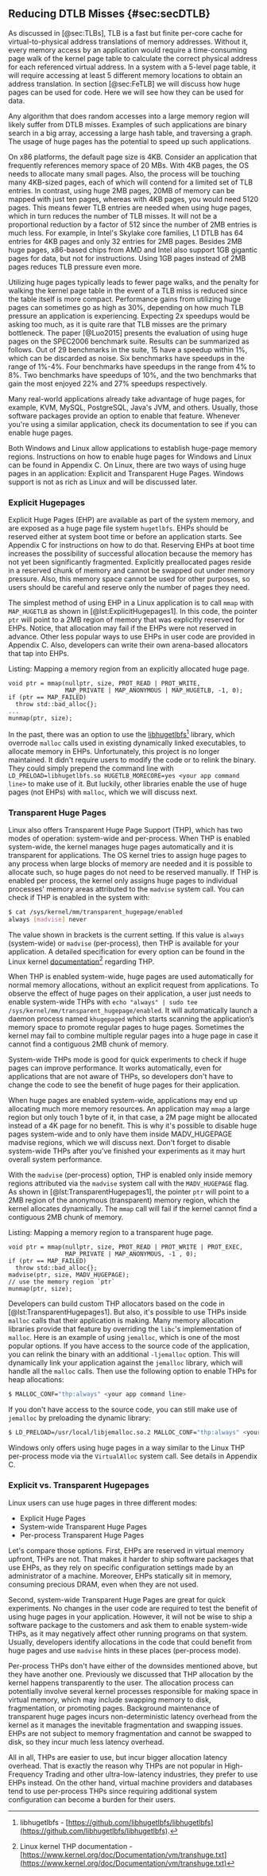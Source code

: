 ## Reducing DTLB Misses {#sec:secDTLB}

As discussed in [@sec:TLBs], TLB is a fast but finite per-core cache for virtual-to-physical address translations of memory addresses. Without it, every memory access by an application would require a time-consuming page walk of the kernel page table to calculate the correct physical address for each referenced virtual address. In a system with a 5-level page table, it will require accessing at least 5 different memory locations to obtain an address translation. In section [@sec:FeTLB] we will discuss how huge pages can be used for code. Here we will see how they can be used for data.

Any algorithm that does random accesses into a large memory region will likely suffer from DTLB misses. Examples of such applications are binary search in a big array, accessing a large hash table, and traversing a graph. The usage of huge pages has the potential to speed up such applications.

On x86 platforms, the default page size is 4KB. Consider an application that frequently references memory space of 20 MBs. With 4KB pages, the OS needs to allocate many small pages. Also, the process will be touching many 4KB-sized pages, each of which will contend for a limited set of TLB entries. In contrast, using huge 2MB pages, 20MB of memory can be mapped with just ten pages, whereas with 4KB pages, you would need 5120 pages. This means fewer TLB entries are needed when using huge pages, which in turn reduces the number of TLB misses. It will not be a proportional reduction by a factor of 512 since the number of 2MB entries is much less. For example, in Intel's Skylake core families, L1 DTLB has 64 entries for 4KB pages and only 32 entries for 2MB pages. Besides 2MB huge pages, x86-based chips from AMD and Intel also support 1GB gigantic pages for data, but not for instructions. Using 1GB pages instead of 2MB pages reduces TLB pressure even more.

Utilizing huge pages typically leads to fewer page walks, and the penalty for walking the kernel page table in the event of a TLB miss is reduced since the table itself is more compact. Performance gains from utilizing huge pages can sometimes go as high as 30%, depending on how much TLB pressure an application is experiencing. Expecting 2x speedups would be asking too much, as it is quite rare that TLB misses are the primary bottleneck. The paper [@Luo2015] presents the evaluation of using huge pages on the SPEC2006 benchmark suite. Results can be summarized as follows. Out of 29 benchmarks in the suite, 15 have a speedup within 1%, which can be discarded as noise. Six benchmarks have speedups in the range of 1%-4%. Four benchmarks have speedups in the range from 4% to 8%. Two benchmarks have speedups of 10%, and the two benchmarks that gain the most enjoyed 22% and 27% speedups respectively.

Many real-world applications already take advantage of huge pages, for example, KVM, MySQL, PostgreSQL, Java's JVM, and others. Usually, those software packages provide an option to enable that feature. Whenever you're using a similar application, check its documentation to see if you can enable huge pages.

Both Windows and Linux allow applications to establish huge-page memory regions. Instructions on how to enable huge pages for Windows and Linux can be found in Appendix C. On Linux, there are two ways of using huge pages in an application: Explicit and Transparent Huge Pages. Windows support is not as rich as Linux and will be discussed later.

### Explicit Hugepages

Explicit Huge Pages (EHP) are available as part of the system memory, and are exposed as a huge page file system `hugetlbfs`. EHPs should be reserved either at system boot time or before an application starts. See Appendix C for instructions on how to do that. Reserving EHPs at boot time increases the possibility of successful allocation because the memory has not yet been significantly fragmented. Explicitly preallocated pages reside in a reserved chunk of memory and cannot be swapped out under memory pressure. Also, this memory space cannot be used for other purposes, so users should be careful and reserve only the number of pages they need.

The simplest method of using EHP in a Linux application is to call `mmap` with `MAP_HUGETLB` as shown in [@lst:ExplicitHugepages1]. In this code, the pointer `ptr` will point to a 2MB region of memory that was explicitly reserved for EHPs. Notice, that allocation may fail if the EHPs were not reserved in advance. Other less popular ways to use EHPs in user code are provided in Appendix C. Also, developers can write their own arena-based allocators that tap into EHPs.

Listing: Mapping a memory region from an explicitly allocated huge page.

~~~~ {#lst:ExplicitHugepages1 .cpp}
void ptr = mmap(nullptr, size, PROT_READ | PROT_WRITE,
                MAP_PRIVATE | MAP_ANONYMOUS | MAP_HUGETLB, -1, 0);
if (ptr == MAP_FAILED)
  throw std::bad_alloc{};                
...
munmap(ptr, size);
~~~~~~~~~~~~~~~~~~~~~~~~~~~~~~~~~~~~~~~~~~~~~~~~~

In the past, there was an option to use the [libhugetlbfs](https://github.com/libhugetlbfs/libhugetlbfs)[^1] library, which overrode `malloc` calls used in existing dynamically linked executables, to allocate memory in EHPs. Unfortunately, this project is no longer maintained. It didn't require users to modify the code or to relink the binary. They could simply prepend the command line with `LD_PRELOAD=libhugetlbfs.so HUGETLB_MORECORE=yes <your app command line>` to make use of it. But luckily, other libraries enable the use of huge pages (not EHPs) with `malloc`, which we will discuss next.

### Transparent Huge Pages

Linux also offers Transparent Huge Page Support (THP), which has two modes of operation: system-wide and per-process. When THP is enabled system-wide, the kernel manages huge pages automatically and it is transparent for applications. The OS kernel tries to assign huge pages to any process when large blocks of memory are needed and it is possible to allocate such, so huge pages do not need to be reserved manually. If THP is enabled per process, the kernel only assigns huge pages to individual processes' memory areas attributed to the `madvise` system call. You can check if THP is enabled in the system with:

```bash
$ cat /sys/kernel/mm/transparent_hugepage/enabled
always [madvise] never
```

The value shown in brackets is the current setting. If this value is `always` (system-wide) or `madvise` (per-process), then THP is available for your application. A detailed specification for every option can be found in the Linux kernel [documentation](https://www.kernel.org/doc/Documentation/vm/transhuge.txt)[^2] regarding THP. 

When THP is enabled system-wide, huge pages are used automatically for normal memory allocations, without an explicit request from applications. To observe the effect of huge pages on their application, a user just needs to enable system-wide THPs with `echo "always" | sudo tee /sys/kernel/mm/transparent_hugepage/enabled`. It will automatically launch a daemon process named `khugepaged` which starts scanning the application’s memory space to promote regular pages to huge pages. Sometimes the kernel may fail to combine multiple regular pages into a huge page in case it cannot find a contiguous 2MB chunk of memory.

System-wide THPs mode is good for quick experiments to check if huge pages can improve performance. It works automatically, even for applications that are not aware of THPs, so developers don't have to change the code to see the benefit of huge pages for their application.

When huge pages are enabled system-wide, applications may end up allocating much more memory resources. An application may `mmap` a large region but only touch 1 byte of it, in that case, a 2M page might be allocated instead of a 4K page for no benefit. This is why it's possible to disable huge pages system-wide and to only have them inside MADV_HUGEPAGE madvise regions, which we will discuss next. Don't forget to disable system-wide THPs after you've finished your experiments as it may hurt overall system performance.

With the `madvise` (per-process) option, THP is enabled only inside memory regions attributed via the `madvise` system call with the `MADV_HUGEPAGE` flag. As shown in [@lst:TransparentHugepages1], the pointer `ptr` will point to a 2MB region of the anonymous (transparent) memory region, which the kernel allocates dynamically. The `mmap` call will fail if the kernel cannot find a contiguous 2MB chunk of memory.

Listing: Mapping a memory region to a transparent huge page.

~~~~ {#lst:TransparentHugepages1 .cpp}
void ptr = mmap(nullptr, size, PROT_READ | PROT_WRITE | PROT_EXEC,
                MAP_PRIVATE | MAP_ANONYMOUS, -1 , 0);
if (ptr == MAP_FAILED)
  throw std::bad_alloc{};
madvise(ptr, size, MADV_HUGEPAGE);
// use the memory region `ptr`
munmap(ptr, size);
~~~~~~~~~~~~~~~~~~~~~~~~~~~~~~~~~~~~~~~~~~~~~~~~~

Developers can build custom THP allocators based on the code in [@lst:TransparentHugepages1]. But also, it's possible to use THPs inside `malloc` calls that their application is making. Many memory allocation libraries provide that feature by overriding the `libc`'s implementation of `malloc`. Here is an example of using `jemalloc`, which is one of the most popular options. If you have access to the source code of the application, you can relink the binary with an additional `-ljemalloc` option. This will dynamically link your application against the `jemalloc` library, which will handle all the `malloc` calls. Then use the following option to enable THPs for heap allocations:

```bash
$ MALLOC_CONF="thp:always" <your app command line>
```

If you don't have access to the source code, you can still make use of `jemalloc` by preloading the dynamic library:

```bash
$ LD_PRELOAD=/usr/local/libjemalloc.so.2 MALLOC_CONF="thp:always" <your app command line>
```

Windows only offers using huge pages in a way similar to the Linux THP per-process mode via the `VirtualAlloc` system call. See details in Appendix C.

### Explicit vs. Transparent Hugepages

Linux users can use huge pages in three different modes:

* Explicit Huge Pages
* System-wide Transparent Huge Pages
* Per-process Transparent Huge Pages

Let's compare those options. First, EHPs are reserved in virtual memory upfront, THPs are not. That makes it harder to ship software packages that use EHPs, as they rely on specific configuration settings made by an administrator of a machine. Moreover, EHPs statically sit in memory, consuming precious DRAM, even when they are not used.

Second, system-wide Transparent Huge Pages are great for quick experiments. No changes in the user code are required to test the benefit of using huge pages in your application. However, it will not be wise to ship a software package to the customers and ask them to enable system-wide THPs, as it may negatively affect other running programs on that system. Usually, developers identify allocations in the code that could benefit from huge pages and use `madvise` hints in these places (per-process mode).

Per-process THPs don't have either of the downsides mentioned above, but they have another one. Previously we discussed that THP allocation by the kernel happens transparently to the user. The allocation process can potentially involve several kernel processes responsible for making space in virtual memory, which may include swapping memory to disk, fragmentation, or promoting pages. Background maintenance of transparent huge pages incurs non-deterministic latency overhead from the kernel as it manages the inevitable fragmentation and swapping issues. EHPs are not subject to memory fragmentation and cannot be swapped to disk, so they incur much less latency overhead.

All in all, THPs are easier to use, but incur bigger allocation latency overhead. That is exactly the reason why THPs are not popular in High-Frequency Trading and other ultra-low-latency industries, they prefer to use EHPs instead. On the other hand, virtual machine providers and databases tend to use per-process THPs since requiring additional system configuration can become a burden for their users.

[^1]: libhugetlbfs - [https://github.com/libhugetlbfs/libhugetlbfs](https://github.com/libhugetlbfs/libhugetlbfs).
[^2]: Linux kernel THP documentation - [https://www.kernel.org/doc/Documentation/vm/transhuge.txt](https://www.kernel.org/doc/Documentation/vm/transhuge.txt)
